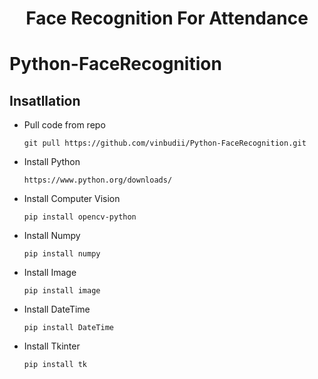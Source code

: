 <h1 align="center">Face Recognition For Attendance</h1>

# Python-FaceRecognition

## Insatllation

- Pull code from repo
  ```
  git pull https://github.com/vinbudii/Python-FaceRecognition.git
  ```
- Install Python
  ```
  https://www.python.org/downloads/
  ```
- Install Computer Vision
  ```
  pip install opencv-python
  ```
- Install Numpy
  ```
  pip install numpy
  ```
- Install Image
  ```
  pip install image
  ```
- Install DateTime
  ```
  pip install DateTime
  ```
- Install Tkinter
  ```
  pip install tk
  ```
